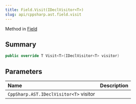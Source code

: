 ```yaml
---
title: Field.Visit(IDeclVisitor<T>)
slug: api/cppsharp.ast.field.visit
---
```

Method in [Field](/api/cppsharp/ast/field)

## Summary



```csharp
public override T Visit<T>(IDeclVisitor<T> visitor)
```

## Parameters

|Name|Description|
|:---|:---|
|`CppSharp.AST.IDeclVisitor<T>` visitor||

